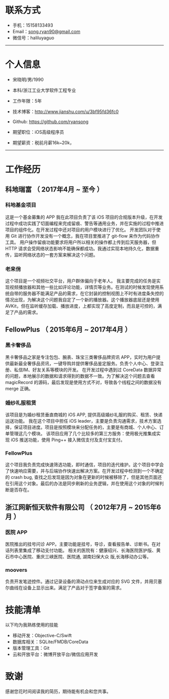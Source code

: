 # 联系方式

- 手机：15158133493
- Email：song.ryan90@gmail.com
- 微信号：haliluyaguo

---

# 个人信息

 - 宋晓明/男/1990 
 - 本科/浙江工业大学软件工程专业 
 - 工作年限：5年
 - 技术博客：http://www.jianshu.com/u/3bf95fd36fc0
 - Github: https://github.com/ryansong

 - 期望职位：iOS高级程序员
 - 期望薪资：税前月薪16k~20k，

---

# 工作经历


## 科地瑞富 （ 2017年4月 ~ 至今 ）

### 科地基金项目 
这是一个基金募集的 APP
我在此项目负责了该 iOS 项目的合规版本升级，在开发过程中成功实践了切面编程来完成留痕、警告等通用业务，并在实施的过程中推进项目的组件化。在开发过程中还对项目的用户模块进行了优化。
开发团队对于使用 Git 进行协作开发没有一个概念，我在项目里推进了 git-flow 来作为代码协作工具。
用户操作留痕功能要求将用户所以相关的操作都上传到后天服务器，但 HTTP 请求会受网络状态影响不能确保都成功。我通过实现本地持久化，数据重传，监听网络状态的一套方案来解决这个问题。

### 老来俏
这个项目是一个视频社交平台，用户群体偏向于老年人。
我主要完成的任务是实现视频播放器和其他一些比如评论功能，详情页等业务。在测试的时候发现使用系统自带的服务器不能满足产品的需求，在它封装的控制视图上不时有进度条失控的情况出现，为解决这个问题我自定了一个新的播放器。这个播放器底层还是使用 AVKit，但在监听缓存加载、播放进度，上都实现了高度定制，而且是可控的，满足了产品的需求。

## FellowPlus （ 2015年6月 ~ 2017年4月 ）
### 黑卡奢侈品
黑卡奢侈品之家是专注包包、腕表、珠宝三类奢侈品牌资讯 APP，实时为用户提供最新最全奢侈品资讯，一键导购并提供奢侈品鉴定服务。负责个人中心、登录注册、私信IM、好友关系等模块的开发。
在开发过程中遇到过 CoreData 数据异常的问题，本地展示的数据和请求得到的数据不一致。为了解决这个问题去查看 magicRecord 的源码，最后发现是使用方式不对，导致各个线程之间的数据没有 merge 正确。

### 婚纱礼服租赁
该项目是为婚纱租赁垂直商城的 iOS APP, 提供高级婚纱礼服的购买、租赁、快递运送功能。
我在这个项目中担任 iOS leader，主要是负责沟通需求，技术方案选择，保证项目进度。项目是按照模块来分配任务的，主要是有商城、个人中心、订单管理这几个模块。
该项目应用了几个比较多的第三方服务：使用极光推集成实现 iOS 推送功能，使用 Ping++ 接入微信支付及支付宝支付。


### FellowPlus
这个项目我负责完成快速筛选功能，即时通信，项目的迭代维护。这个项目中学会了快速响应需要，并与后端协作快速出解决方案。在开发过程中检测到一个不确定的 crash bug, 查找之后发现是因为对象在更新的时候被移除了，但是其他页面还在引用这个对象。最后的办法是同步刷新的业务逻辑，并在使用这个对象的时候判断是否存在。

## 浙江网新恒天软件有限公司 （ 2012年7月 ~ 2015年6月 ）
### 医院 APP
医院推出的挂号问诊 APP。主要功能是挂号，导诊，查看报告单、诊断书。在对话列表里集成了移动支付功能。
相关的医院有：健康绍兴、长海医院医护版、黄石市中心医院、重庆三峡医院、医院通, 湖南妇保大众
版,长海移动办公等。

### moovers
负责开发笔迹控件。通过记录设备的滑动点位来生成对应的 SVG 文件，并用贝塞尔曲线在设备上显示出来。满足了产品对于签字备案的需求。



# 技能清单


以下均为我熟练使用的技能

- 移动开发：Objective-C/Swift
- 数据库相关：SQLite/FMDB/CoreData
- 版本管理工具：Git
- 云和开放平台：微博开放平台/微信应用开发


# 致谢
感谢您花时间阅读我的简历，期待能有机会和您共事。


